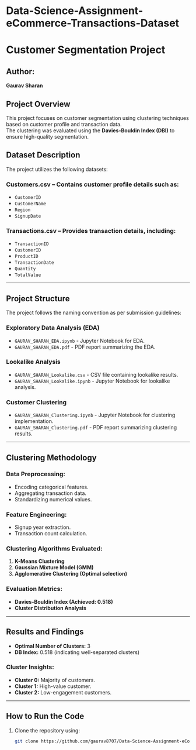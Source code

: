 # Data-Science-Assignment-eCommerce-Transactions-Dataset

# **Customer Segmentation Project**

## **Author:**
**Gaurav Sharan**

## **Project Overview**
This project focuses on customer segmentation using clustering techniques based on customer profile and transaction data.  
The clustering was evaluated using the **Davies-Bouldin Index (DBI)** to ensure high-quality segmentation.

## **Dataset Description**
The project utilizes the following datasets:

### **Customers.csv** – Contains customer profile details such as:  
- `CustomerID`  
- `CustomerName`  
- `Region`  
- `SignupDate`  

### **Transactions.csv** – Provides transaction details, including:  
- `TransactionID`  
- `CustomerID`  
- `ProductID`  
- `TransactionDate`  
- `Quantity`  
- `TotalValue`  

---

## **Project Structure**
The project follows the naming convention as per submission guidelines:

### **Exploratory Data Analysis (EDA)**
- `GAURAV_SHARAN_EDA.ipynb` - Jupyter Notebook for EDA.  
- `GAURAV_SHARAN_EDA.pdf` - PDF report summarizing the EDA.  

### **Lookalike Analysis**
- `GAURAV_SHARAN_Lookalike.csv` - CSV file containing lookalike results.  
- `GAURAV_SHARAN_Lookalike.ipynb` - Jupyter Notebook for lookalike analysis.  

### **Customer Clustering**
- `GAURAV_SHARAN_Clustering.ipynb` - Jupyter Notebook for clustering implementation.  
- `GAURAV_SHARAN_Clustering.pdf` - PDF report summarizing clustering results.  

---

## **Clustering Methodology**

### **Data Preprocessing:**
- Encoding categorical features.  
- Aggregating transaction data.  
- Standardizing numerical values.  

### **Feature Engineering:**
- Signup year extraction.  
- Transaction count calculation.  

### **Clustering Algorithms Evaluated:**
1. **K-Means Clustering**  
2. **Gaussian Mixture Model (GMM)**  
3. **Agglomerative Clustering (Optimal selection)**  

### **Evaluation Metrics:**
- **Davies-Bouldin Index (Achieved: 0.518)**  
- **Cluster Distribution Analysis**  

---

## **Results and Findings**

- **Optimal Number of Clusters:** 3  
- **DB Index:** 0.518 (indicating well-separated clusters)  

### **Cluster Insights:**
- **Cluster 0:** Majority of customers.  
- **Cluster 1:** High-value customer.  
- **Cluster 2:** Low-engagement customers.  

---

## **How to Run the Code**

1. Clone the repository using:

   ```bash
   git clone https://github.com/gaurav8707/Data-Science-Assignment-eCommerce-Transactions-Dataset.git

